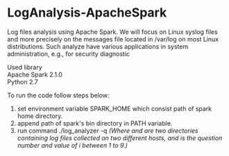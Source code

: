 # LogAnalysis-ApacheSpark
Log files analysis using Apache Spark. We will focus on Linux syslog files and more precisely on the messages file located in /var/log on most Linux distributions. Such analyze have various applications in system administration, e.g., for security diagnostic

Used library<br />
Apache Spark 2.1.0<br />
Python 2.7<br />

To run the code follow steps below:
1. set environment variable SPARK_HOME which consist path of spark home directory.
2. append path of spark's bin directory in PATH variable.
3. run command ./log_analyzer -q <i> <dir1> <dir2>  (Where <dir1> and <dir2> are two directories containing log files collected on two different
hosts, and <i> is the question number and value of i between 1 to 9.)